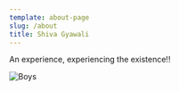 ```yaml
---
template: about-page
slug: /about
title: Shiva Gyawali
---
```

An experience, experiencing the existence!!



![Boys](/assets/12393205962.png "Boys")